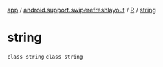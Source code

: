 [app](../../../index.md) / [android.support.swiperefreshlayout](../../index.md) / [R](../index.md) / [string](./index.md)

# string

`class string`
`class string`